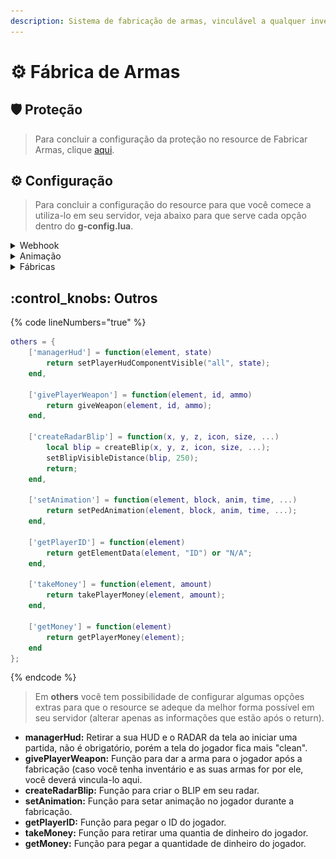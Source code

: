 ```yaml
---
description: Sistema de fabricação de armas, vinculável a qualquer inventário.
---
```


# ⚙ Fábrica de Armas

## :shield: Proteção

> Para concluir a configuração da proteção no resource de Fabricar Armas, clique [aqui](../suporte/protecao/).

## :gear: Configuração

> Para concluir a configuração do resource para que você comece a utiliza-lo em seu servidor, veja abaixo para que serve cada opção dentro do **g-config.lua**.

<details>

<summary>Webhook</summary>

{% code lineNumbers="true" %}
```lua
['webhook'] = "",
```
{% endcode %}

A opção mostrada acima é utilizada para enviar notificações das armas que foram fabricadas atráves do sistema de Fabricação de Armas.&#x20;

* **webhook:** Link do webhook do Discord.

![](<../.gitbook/assets/image (1).png>)

</details>

<details>

<summary>Animação</summary>

{% code lineNumbers="true" %}
```lua
['anim'] = {
    category = "CASINO", 
    name = "dealone"
},
```
{% endcode %}

&#x20;A opção mostrada acima é utilizada quando o jogador inicia a fabricação de alguma arma.

* **category:** Bloco da animação que a animação fica.
* **name:** Nome da animação que o jogador irá executar

</details>

<details>

<summary>Fábricas</summary>

{% code lineNumbers="true" %}
```lua
['factorys'] = {
    {
        ['position'] = {x = -4972.943, y = 962.277, z = 1.869, size = 1.5, i = 0, d = 0}, -- Posição, tamanho, interior e dimensão do marker da fábrica.
        ['color'] = {r = 0, g = 115, b = 255, a = 110}, -- Cor e Alpha do marker de fabricação.
        ['permissions'] = {"Console", "Admin"}, -- Permissões de acesso a fábrica de armas.

        ['blip'] = {
            use = true, -- Caso não queira utilizar blips, coloque "false", caso ao contrário, coloque "true".
            icon = 6 -- Ícone que será utilizado como ícone no radar.
        },

        ['weapons'] = { -- Armas que aparecerão no painel.
            {id = 30, name = "AK-47", ammo = 600, price = 30000, cooldown = 60}, -- ID da arma, nome de exibição, quantidade de munição que virá com a arma, valor para fabricar & tempo para fabricar (em segundos).
            {id = 31, name = "M4A1", ammo = 600, price = 30000, cooldown = 60}, -- ID da arma, nome de exibição, quantidade de munição que virá com a arma, valor para fabricar & tempo para fabricar (em segundos).
            {id = 28, name = "Uzi", ammo = 600, price = 15000, cooldown = 30}, -- ID da arma, nome de exibição, quantidade de munição que virá com a arma, valor para fabricar & tempo para fabricar (em segundos).
        }
    },
    {
        ['position'] = {x = -4944.609, y = 956.229, z = 1.869, size = 1.5, i = 0, d = 0}, -- Posição, tamanho, interior e dimensão do marker da fábrica.
        ['color'] = {r = 0, g = 115, b = 255, a = 110}, -- Cor e Alpha do marker de fabricação.
        ['permissions'] = {"Console", "Admin"}, -- Permissões de acesso a fábrica de armas.

        ['blip'] = {
            use = false, -- Caso não queira utilizar blips, coloque "false", caso ao contrário, coloque "true".
            icon = 6 -- Ícone que será utilizado como ícone no radar.
        },

        ['weapons'] = { -- Armas que aparecerão no painel.
            {id = 18, name = "Molotov", ammo = 600, price = 35000, cooldown = 75}, -- ID da arma, nome de exibição, quantidade de munição que virá com a arma, valor para fabricar & tempo para fabricar (em segundos).
            {id = 22, name = "Colt 45", ammo = 600, price = 10000, cooldown = 15}, -- ID da arma, nome de exibição, quantidade de munição que virá com a arma, valor para fabricar & tempo para fabricar (em segundos).
            {id = 34, name = "Sniper", ammo = 600, price = 50000, cooldown = 120}, -- ID da arma, nome de exibição, quantidade de munição que virá com a arma, valor para fabricar & tempo para fabricar (em segundos).
        }
    }
},
```
{% endcode %}

A opção "factorys", possibilita a criação de novos locais para que a fabricação de armas seja feita. Também é possível alterar outras coisas, veja mais sobre abaixo.

* **position:** Posição X, Y e Z de onde o painel irá ficar no mundo, tamanho do marker, interior e dimensão que o marker irá ficar.
* **color:** Cor e visibilidade do marker (RGBA).
* **permissions:** Permissões necessárias para acessar a fábrica de armas.
* **blip \[use]:** Opção para usar ou não o BLIP (utilize **true** para habilitar e **false** para desabilitar).
* **blip \[icon]:** Ícone que irá ficar no radar, para ver mais ícones clique [aqui](https://wiki.multitheftauto.com/wiki/Radar\_Blips).
* **weapons:** Opções de armas que a fábrica irá ter para fabricar.
  * **id:** ID da arma escolhida.
  * **name:** Nome que será exibido no painel.&#x20;
  * **ammo:** Munições que serão dadas **** ao terminar a fabricação (caso não queira, deixe **0**).
  * **price:** Valor que o jogador terá que pagar para fabricar a arma.
  * **cooldown:** Tempo que o jogador irá ter que esperar para fabricar a arma.



Caso você queira criar uma nova fábrica, você deverá copiar da linha **2** até a linha **17** (linhas do exemplo acima), após copiar você deverá colar abaixo de onde você copiou, que no caso do exemplo acima, seria na linha **18**, olhe o exemplo abaixo.

## <img src="../.gitbook/assets/Meu Vídeo (5).gif" alt="" data-size="original">

</details>



## :control\_knobs: Outros

{% code lineNumbers="true" %}
```lua
others = {
    ['managerHud'] = function(element, state)
        return setPlayerHudComponentVisible("all", state);
    end,

    ['givePlayerWeapon'] = function(element, id, ammo)
        return giveWeapon(element, id, ammo);
    end,

    ['createRadarBlip'] = function(x, y, z, icon, size, ...)
        local blip = createBlip(x, y, z, icon, size, ...);
        setBlipVisibleDistance(blip, 250);
        return;
    end,

    ['setAnimation'] = function(element, block, anim, time, ...)
        return setPedAnimation(element, block, anim, time, ...);
    end,

    ['getPlayerID'] = function(element)
        return getElementData(element, "ID") or "N/A";
    end,
    
    ['takeMoney'] = function(element, amount)
        return takePlayerMoney(element, amount);
    end,

    ['getMoney'] = function(element)
        return getPlayerMoney(element);
    end
};
```
{% endcode %}

> Em **others** você tem possibilidade de configurar algumas opções extras para que o resource se adeque da melhor forma possível em seu servidor (alterar apenas as informações que estão após o return).

* **managerHud:** Retirar a sua HUD e o RADAR da tela ao iniciar uma partida, não é obrigatório, porém a tela do jogador fica mais "clean".
* **givePlayerWeapon:** Função para dar a arma para o jogador após a fabricação (caso você tenha inventário e as suas armas for por ele, você deverá vincula-lo aqui.
* **createRadarBlip:** Função para criar o BLIP em seu radar.
* **setAnimation:** Função para setar animação no jogador durante a fabricação.
* **getPlayerID:** Função para pegar o ID do jogador.
* **takeMoney:** Função para retirar uma quantia de dinheiro do jogador.
* **getMoney:** Função para pegar a quantidade de dinheiro do jogador.
